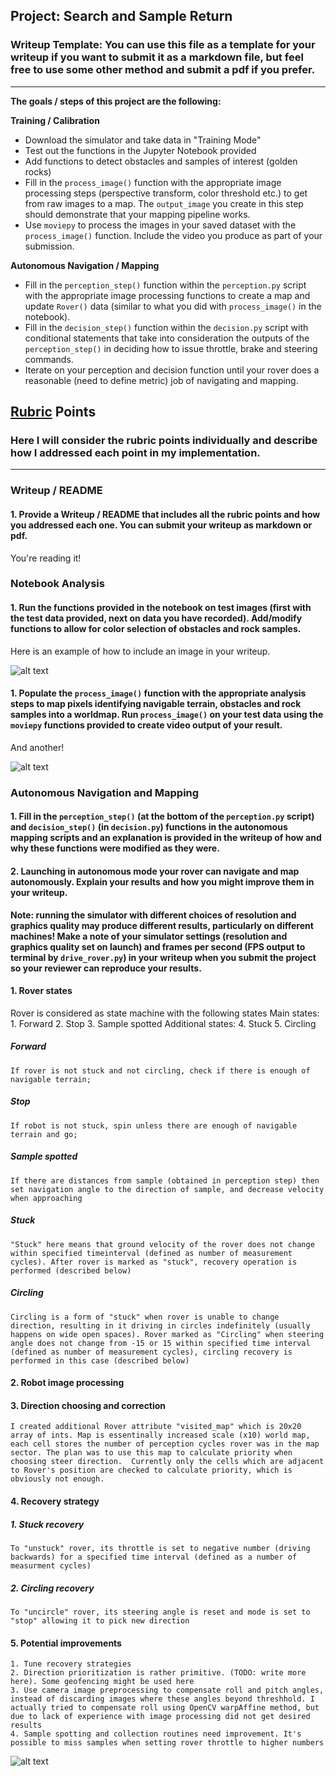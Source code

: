 ## Project: Search and Sample Return
### Writeup Template: You can use this file as a template for your writeup if you want to submit it as a markdown file, but feel free to use some other method and submit a pdf if you prefer.

---


**The goals / steps of this project are the following:**  

**Training / Calibration**  

* Download the simulator and take data in "Training Mode"
* Test out the functions in the Jupyter Notebook provided
* Add functions to detect obstacles and samples of interest (golden rocks)
* Fill in the `process_image()` function with the appropriate image processing steps (perspective transform, color threshold etc.) to get from raw images to a map.  The `output_image` you create in this step should demonstrate that your mapping pipeline works.
* Use `moviepy` to process the images in your saved dataset with the `process_image()` function.  Include the video you produce as part of your submission.

**Autonomous Navigation / Mapping**

* Fill in the `perception_step()` function within the `perception.py` script with the appropriate image processing functions to create a map and update `Rover()` data (similar to what you did with `process_image()` in the notebook). 
* Fill in the `decision_step()` function within the `decision.py` script with conditional statements that take into consideration the outputs of the `perception_step()` in deciding how to issue throttle, brake and steering commands. 
* Iterate on your perception and decision function until your rover does a reasonable (need to define metric) job of navigating and mapping.  

[//]: # (Image References)

[image1]: ./misc/rover_image.jpg
[image2]: ./calibration_images/example_grid1.jpg
[image3]: ./calibration_images/example_rock1.jpg 

## [Rubric](https://review.udacity.com/#!/rubrics/916/view) Points
### Here I will consider the rubric points individually and describe how I addressed each point in my implementation.  

---
### Writeup / README

#### 1. Provide a Writeup / README that includes all the rubric points and how you addressed each one.  You can submit your writeup as markdown or pdf.  

You're reading it!

### Notebook Analysis
#### 1. Run the functions provided in the notebook on test images (first with the test data provided, next on data you have recorded). Add/modify functions to allow for color selection of obstacles and rock samples.
Here is an example of how to include an image in your writeup.

![alt text][image1]

#### 1. Populate the `process_image()` function with the appropriate analysis steps to map pixels identifying navigable terrain, obstacles and rock samples into a worldmap.  Run `process_image()` on your test data using the `moviepy` functions provided to create video output of your result. 
And another! 

![alt text][image2]
### Autonomous Navigation and Mapping

#### 1. Fill in the `perception_step()` (at the bottom of the `perception.py` script) and `decision_step()` (in `decision.py`) functions in the autonomous mapping scripts and an explanation is provided in the writeup of how and why these functions were modified as they were.


#### 2. Launching in autonomous mode your rover can navigate and map autonomously.  Explain your results and how you might improve them in your writeup.  

**Note: running the simulator with different choices of resolution and graphics quality may produce different results, particularly on different machines!  Make a note of your simulator settings (resolution and graphics quality set on launch) and frames per second (FPS output to terminal by `drive_rover.py`) in your writeup when you submit the project so your reviewer can reproduce your results.**


#### 1. Rover states
Rover is considered as state machine with the following states
	Main states:
	1. Forward
	2. Stop
	3. Sample spotted
	Additional states:
	4. Stuck
	5. Circling

##### Forward
	If rover is not stuck and not circling, check if there is enough of navigable terrain;
##### Stop
	If robot is not stuck, spin unless there are enough of navigable terrain and go;
##### Sample spotted
	If there are distances from sample (obtained in perception step) then set navigation angle to the direction of sample, and decrease velocity when approaching 

##### Stuck
	"Stuck" here means that ground velocity of the rover does not change within specified timeinterval (defined as number of measurement cycles). After rover is marked as "stuck", recovery operation is performed (described below)

##### Circling
	Circling is a form of "stuck" when rover is unable to change direction, resulting in it driving in circles indefinitely (usually happens on wide open spaces). Rover marked as "Circling" when steering angle does not change from -15 or 15 within specified time interval (defined as number of measurement cycles), circling recovery is performed in this case (described below)

#### 2. Robot image processing

#### 3. Direction choosing and correction
	I created additional Rover attribute "visited_map" which is 20x20 array of ints. Map is essentinally increased scale (x10) world map, each cell stores the number of perception cycles rover was in the map sector. The plan was to use this map to calculate priority when choosing steer direction.  Currently only the cells which are adjacent to Rover's position are checked to calculate priority, which is obviously not enough.
	
#### 4. Recovery strategy
##### 1. Stuck recovery 
	To "unstuck" rover, its throttle is set to negative number (driving backwards) for a specified time interval (defined as a number of measurment cycles)
##### 2. Circling recovery 
	To "uncircle" rover, its steering angle is reset and mode is set to "stop" allowing it to pick new direction

#### 5. Potential improvements
	1. Tune recovery strategies
	2. Direction prioritization is rather primitive. (TODO: write more here). Some geofencing might be used here
	3. Use camera image preprocessing to compensate roll and pitch angles, instead of discarding images where these angles beyond threshhold. I actually tried to compensate roll using OpenCV warpAffine method, but due to lack of experience with image processing did not get desired results
	4. Sample spotting and collection routines need improvement. It's possible to miss samples when setting rover throttle to higher numbers



![alt text][image3]


